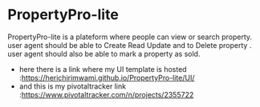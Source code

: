 # PropertyPro-lite
PropertyPro-lite is a plateform where people can view or search property.
user agent should be able to Create Read Update and to Delete property .
user agent should also be able to mark a property as sold.
- here there is a link where  my UI template is hosted :https://herichirimwami.github.io/PropertyPro-lite/UI/
- and this is my pivotaltracker link :https://www.pivotaltracker.com/n/projects/2355722

